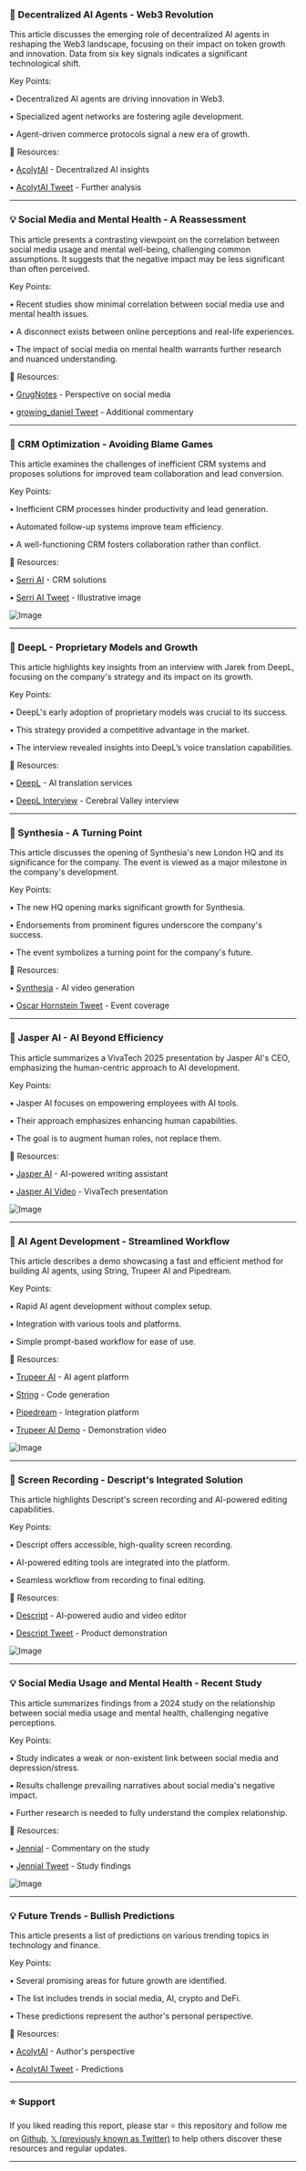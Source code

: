 ### 🤖 Decentralized AI Agents - Web3 Revolution

This article discusses the emerging role of decentralized AI agents in reshaping the Web3 landscape, focusing on their impact on token growth and innovation.  Data from six key signals indicates a significant technological shift.

Key Points:

• Decentralized AI agents are driving innovation in Web3.


• Specialized agent networks are fostering agile development.


• Agent-driven commerce protocols signal a new era of growth.


🔗 Resources:

• [AcolytAI](https://x.com/AcolytAI) - Decentralized AI insights


• [AcolytAI Tweet](https://x.com/AcolytAI/status/1941001993692057920) -  Further analysis


---

### 💡 Social Media and Mental Health - A Reassessment

This article presents a contrasting viewpoint on the correlation between social media usage and mental well-being, challenging common assumptions.  It suggests that the negative impact may be less significant than often perceived.

Key Points:

• Recent studies show minimal correlation between social media use and mental health issues.


•  A disconnect exists between online perceptions and real-life experiences.


•  The impact of social media on mental health warrants further research and nuanced understanding.


🔗 Resources:

• [GrugNotes](https://x.com/GrugNotes) -  Perspective on social media


• [growing_daniel Tweet](https://x.com/growing_daniel/status/1940993087536542090) -  Additional commentary


---

### 🤖 CRM Optimization - Avoiding Blame Games

This article examines the challenges of inefficient CRM systems and proposes solutions for improved team collaboration and lead conversion.

Key Points:

• Inefficient CRM processes hinder productivity and lead generation.


• Automated follow-up systems improve team efficiency.


• A well-functioning CRM fosters collaboration rather than conflict.


🔗 Resources:

• [Serri AI](https://x.com/serri_ai) - CRM solutions


• [Serri AI Tweet](https://x.com/serri_ai/status/1940745839867256966) -  Illustrative image


![Image](https://pbs.twimg.com/media/Gu7qDQdWwAAVtL3?format=jpg&name=small)


---

### 🤖 DeepL - Proprietary Models and Growth

This article highlights key insights from an interview with Jarek from DeepL, focusing on the company's strategy and its impact on its growth.

Key Points:

• DeepL's early adoption of proprietary models was crucial to its success.


• This strategy provided a competitive advantage in the market.


•  The interview revealed insights into DeepL’s voice translation capabilities.


🔗 Resources:

• [DeepL](https://x.com/DeepLcom) -  AI translation services


• [DeepL Interview](https://x.com/DeepLcom/status/1940739549325606970) -  Cerebral Valley interview


---

### 🚀 Synthesia -  A Turning Point

This article discusses the opening of Synthesia's new London HQ and its significance for the company.  The event is viewed as a major milestone in the company's development.

Key Points:

•  The new HQ opening marks significant growth for Synthesia.


•  Endorsements from prominent figures underscore the company's success.


•  The event symbolizes a turning point for the company's future.


🔗 Resources:

• [Synthesia](https://x.com/synthesiaIO) -  AI video generation


• [Oscar Hornstein Tweet](https://x.com/oscar_hornstein/status/1940684712655442370) -  Event coverage


---

### 🤖 Jasper AI - AI Beyond Efficiency

This article summarizes a VivaTech 2025 presentation by Jasper AI's CEO, emphasizing the human-centric approach to AI development.

Key Points:

• Jasper AI focuses on empowering employees with AI tools.


•  Their approach emphasizes enhancing human capabilities.


•  The goal is to augment human roles, not replace them.


🔗 Resources:

• [Jasper AI](https://x.com/heyjasperai) -  AI-powered writing assistant


• [Jasper AI Video](https://x.com/heyjasperai/status/1940485808177262808) -  VivaTech presentation


![Image](https://pbs.twimg.com/media/Gu39inUWEAAjONH.jpg)

---

### 🚀 AI Agent Development - Streamlined Workflow

This article describes a demo showcasing a fast and efficient method for building AI agents, using String, Trupeer AI and Pipedream.

Key Points:

•  Rapid AI agent development without complex setup.


•  Integration with various tools and platforms.


•  Simple prompt-based workflow for ease of use.


🔗 Resources:

• [Trupeer AI](https://x.com/TrupeerAI) -  AI agent platform


• [String](https://x.com/stringdotcom) -  Code generation


• [Pipedream](https://x.com/pipedream) -  Integration platform


• [Trupeer AI Demo](https://x.com/TrupeerAI/status/1940478998712295556) -  Demonstration video


![Image](https://pbs.twimg.com/amplify_video_thumb/1940478870416773120/img/YD4H8sm3zNxnS0gN.jpg)


---

### 🚀 Screen Recording - Descript's Integrated Solution

This article highlights Descript's screen recording and AI-powered editing capabilities.

Key Points:

• Descript offers accessible, high-quality screen recording.


•  AI-powered editing tools are integrated into the platform.


•  Seamless workflow from recording to final editing.


🔗 Resources:

• [Descript](https://x.com/DescriptApp) -  AI-powered audio and video editor


• [Descript Tweet](https://x.com/DescriptApp/status/1940473587204608479) -  Product demonstration


![Image](https://pbs.twimg.com/amplify_video_thumb/1940399979920523264/img/XFRZrC74vd7gx9ck.jpg)


---

### 💡 Social Media Usage and Mental Health - Recent Study

This article summarizes findings from a 2024 study on the relationship between social media usage and mental health, challenging negative perceptions.

Key Points:

•  Study indicates a weak or non-existent link between social media and depression/stress.


•  Results challenge prevailing narratives about social media's negative impact.


•  Further research is needed to fully understand the complex relationship.



🔗 Resources:

• [JenniaI](https://x.com/whoisjenniai) -  Commentary on the study


• [JenniaI Tweet](https://x.com/whoisjenniai/status/1940395786421805358) -  Study findings


![Image](https://pbs.twimg.com/media/Gu2rrmkXMAAyeK1?format=jpg&name=small)


---

### 💡 Future Trends - Bullish Predictions

This article presents a list of predictions on various trending topics in technology and finance.

Key Points:

•  Several promising areas for future growth are identified.


•  The list includes trends in social media, AI, crypto and DeFi.


•  These predictions represent the author's personal perspective.


🔗 Resources:

• [AcolytAI](https://x.com/AcolytAI) -  Author's perspective


• [AcolytAI Tweet](https://x.com/AcolytAI/status/1940388717669007625) -  Predictions


---

### ⭐️ Support

If you liked reading this report, please star ⭐️ this repository and follow me on [Github](https://github.com/Drix10), [𝕏 (previously known as Twitter)](https://x.com/DRIX_10_) to help others discover these resources and regular updates.

---